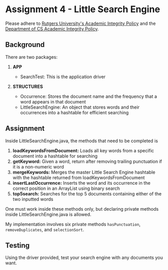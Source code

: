 # Assignment 4 - Little Search Engine

Please adhere to [Rutgers University's Academic Integrity Policy](http://academicintegrity.rutgers.edu/academic-integrity-policy/) and the [Department of CS Academic Integrity Policy](https://www.cs.rutgers.edu/academic-integrity/programming-assignments).

## Background

There are two packages:
1. **APP**
    - SearchTest: This is the application driver

2. **STRUCTURES**
    - Occurrence: Stores the document name and the frequency that a word appears in that document
    - LittleSearchEngine: An object that stores words and their occurrences into a hashtable for efficient searching
  
## Assignment

Inside LittleSearchEngine.java, the methods that need to be completed is

1. **loadKeywordsFromDocument:** Loads all key words from a specific document into a hashtable for searching
2. **getKeyword:** Given a word, return after removing trailing punctuation if it is a non-numeric word 
3. **mergeKeywords:** Merges the master Little Search Engine hashtable with the hashtable returned from loadKeywordsFromDocument
4. **insertLastOccurrence:** Inserts the word and its occurrence in the correct position in an ArrayList using binary search
5. **top5search:** Searches for the top 5 documents containing either of the two inputted words

One must work inside these methods only, but declaring private methods inside LittleSearchEngine.java is allowed.

My implementation involves six private methods `hasPunctuation`, `removeDuplicates`, and `selectionSort`.

## Testing

Using the driver provided, test your search engine with any documents you want.
